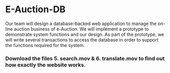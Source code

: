 # E-Auction-DB
Our team will design a database-backed web application to manage the on-line auction business of e-Auction. We will implement a prototype to demonstrate system functions and our design. As part of the prototype, we will write several transactions to access the database in order to support the functions required for the system. 

### Download the files 5. search.mov & 6. translate.mov to find out how exactly the website works. 
